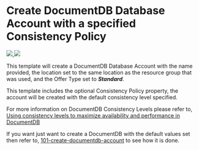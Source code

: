 # Create DocumentDB Database Account with a specified Consistency Policy

<a href="https://portal.azure.com/#create/Microsoft.Template/uri/https%3A%2F%2Fraw.githubusercontent.com%2FTVDKoni%2Fazure-quickstart-templates%2Fmaster%2F101-documentdb-account-consistencypolicy-create%2Fazuredeploy.json" target="_blank">
    <img src="http://azuredeploy.net/deploybutton.png"/>
</a>
<a href="http://armviz.io/#/?load=https%3A%2F%2Fraw.githubusercontent.com%2FTVDKoni%2Fazure-quickstart-templates%2Fmaster%2F101-documentdb-account-consistencypolicy-create%2Fazuredeploy.json" target="_blank">
    <img src="http://armviz.io/visualizebutton.png"/>
</a>

This template will create a DocumentDB Database Account with the name provided, the location set to the same location as the resource group that was used, and the Offer Type set to ***Standard***.

This template includes the optional Consistency Policy property, the account will be created with the default consistency level specified.

For more information on DocumentDB Consistency Levels please refer to, [Using consistency levels to maximize availability and performance in DocumentDB](https://azure.microsoft.com/en-us/documentation/articles/documentdb-consistency-levels/)

If you want just want to create a DocumentDB with the default values set then refer to, [101-create-documentdb-account](https://github.com/Azure/azure-quickstart-templates/tree/master/101-create-documentdb-account) to see how it is done.

